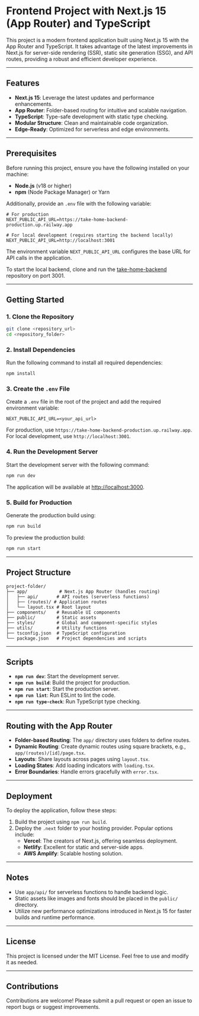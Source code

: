 # Frontend Project with Next.js 15 (App Router) and TypeScript

This project is a modern frontend application built using Next.js 15 with the App Router and TypeScript. It takes advantage of the latest improvements in Next.js for server-side rendering (SSR), static site generation (SSG), and API routes, providing a robust and efficient developer experience.

---

## Features

- **Next.js 15**: Leverage the latest updates and performance enhancements.
- **App Router**: Folder-based routing for intuitive and scalable navigation.
- **TypeScript**: Type-safe development with static type checking.
- **Modular Structure**: Clean and maintainable code organization.
- **Edge-Ready**: Optimized for serverless and edge environments.

---

## Prerequisites

Before running this project, ensure you have the following installed on your machine:

- **Node.js** (v18 or higher)
- **npm** (Node Package Manager) or Yarn

Additionally, provide an `.env` file with the following variable:

```env
# For production
NEXT_PUBLIC_API_URL=https://take-home-backend-production.up.railway.app

# For local development (requires starting the backend locally)
NEXT_PUBLIC_API_URL=http://localhost:3001
```

The environment variable `NEXT_PUBLIC_API_URL` configures the base URL for API calls in the application.

To start the local backend, clone and run the [take-home-backend](https://github.com/ItalloDornelas/take-home-backend) repository on port 3001.

---

## Getting Started

### 1. Clone the Repository

```bash
git clone <repository_url>
cd <repository_folder>
```

### 2. Install Dependencies

Run the following command to install all required dependencies:

```bash
npm install
```

### 3. Create the `.env` File

Create a `.env` file in the root of the project and add the required environment variable:

```env
NEXT_PUBLIC_API_URL=<your_api_url>
```

For production, use `https://take-home-backend-production.up.railway.app`. For local development, use `http://localhost:3001`.

### 4. Run the Development Server

Start the development server with the following command:

```bash
npm run dev
```

The application will be available at [http://localhost:3000](http://localhost:3000).

### 5. Build for Production

Generate the production build using:

```bash
npm run build
```

To preview the production build:

```bash
npm run start
```

---

## Project Structure

```plaintext
project-folder/
├── app/            # Next.js App Router (handles routing)
│   ├── api/       # API routes (serverless functions)
│   ├── (routes)/ # Application routes
│   └── layout.tsx # Root layout
├── components/    # Reusable UI components
├── public/        # Static assets
├── styles/        # Global and component-specific styles
├── utils/         # Utility functions
├── tsconfig.json  # TypeScript configuration
└── package.json   # Project dependencies and scripts
```

---

## Scripts

- **`npm run dev`**: Start the development server.
- **`npm run build`**: Build the project for production.
- **`npm run start`**: Start the production server.
- **`npm run lint`**: Run ESLint to lint the code.
- **`npm run type-check`**: Run TypeScript type checking.

---

## Routing with the App Router

- **Folder-based Routing**: The `app/` directory uses folders to define routes.
- **Dynamic Routing**: Create dynamic routes using square brackets, e.g., `app/(routes)/[id]/page.tsx`.
- **Layouts**: Share layouts across pages using `layout.tsx`.
- **Loading States**: Add loading indicators with `loading.tsx`.
- **Error Boundaries**: Handle errors gracefully with `error.tsx`.

---

## Deployment

To deploy the application, follow these steps:

1. Build the project using `npm run build`.
2. Deploy the `.next` folder to your hosting provider. Popular options include:
   - **Vercel**: The creators of Next.js, offering seamless deployment.
   - **Netlify**: Excellent for static and server-side apps.
   - **AWS Amplify**: Scalable hosting solution.

---

## Notes

- Use `app/api/` for serverless functions to handle backend logic.
- Static assets like images and fonts should be placed in the `public/` directory.
- Utilize new performance optimizations introduced in Next.js 15 for faster builds and runtime performance.

---

## License

This project is licensed under the MIT License. Feel free to use and modify it as needed.

---

## Contributions

Contributions are welcome! Please submit a pull request or open an issue to report bugs or suggest improvements.

